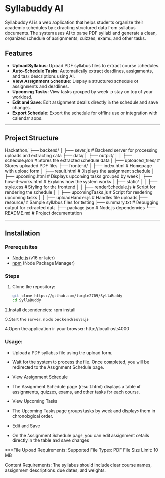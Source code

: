 # Syllabuddy AI

Syllabuddy AI is a web application that helps students organize their academic schedules by extracting structured data from syllabus documents. The system uses AI to parse PDF syllabi and generate a clean, organized schedule of assignments, quizzes, exams, and other tasks.

## Features

- **Upload Syllabus**: Upload PDF syllabus files to extract course schedules.
- **Auto-Schedule Tasks**: Automatically extract deadlines, assignments, and task descriptions using AI.
- **View Assignment Schedule**: Display a structured schedule of assignments and deadlines.
- **Upcoming Tasks**: View tasks grouped by week to stay on top of your workload.
- **Edit and Save**: Edit assignment details directly in the schedule and save changes.
- **Export Schedule**: Export the schedule for offline use or integration with calendar apps.

---

## Project Structure
Hackathon/ 
├── backend/ 
│ ├── sever.js # Backend server for processing uploads and extracting data 
├── data/ 
│ ├── output/ 
│ │ ├── schedule.json # Stores the extracted schedule data 
│ ├── uploaded_files/ # Stores uploaded PDF files 
├── frontend/
│ ├── index.html # Homepage with upload form 
│ ├── result.html # Displays the assignment schedule
│ ├── upcoming.html # Displays upcoming tasks grouped by week 
│ ├── how-it-works.html # Explains how the system works
│ ├── static/ 
│ │ ├── style.css # Styling for the frontend 
│ │ ├── renderSchedule.js # Script for rendering the schedule 
│ │ ├── upcomingTasks.js # Script for rendering upcoming tasks 
│ │ ├── uploadHandler.js # Handles file uploads 
├── resource/ # Sample syllabus files for testing 
├── summary.txt # Debugging output for extracted data 
├── package.json # Node.js dependencies 
└── README.md # Project documentation



---

## Installation

### Prerequisites
- [Node.js](https://nodejs.org/) (v16 or later)
- [npm](https://www.npmjs.com/) (Node Package Manager)

### Steps
1. Clone the repository:
   ```bash
   git clone https://github.com/tungle2709/SyllaBuddy
   cd SyllaBuddy

2.Install dependencies:
  npm install

3.Start the server:
  node backend/sever.js

4.Open the application in your browser:
  http://localhost:4000


### Usage:

-   Upload a PDF syllabus file using the upload form.

-   Wait for the system to process the file. Once completed, you will be redirected to the Assignment Schedule page.

-   View Assignment Schedule

-   The Assignment Schedule page (result.html) displays a table of assignments, quizzes, exams, and other tasks for each course.

-   View Upcoming Tasks

-   The Upcoming Tasks page groups tasks by week and displays them in chronological order.

-   Edit and Save

-   On the Assignment Schedule page, you can edit assignment details directly in the table and save changes

***File Upload Requirements:
Supported File Types: PDF
File Size Limit: 10 MB

Content Requirements: The syllabus should include clear course names, assignment descriptions, due dates, and weights.

